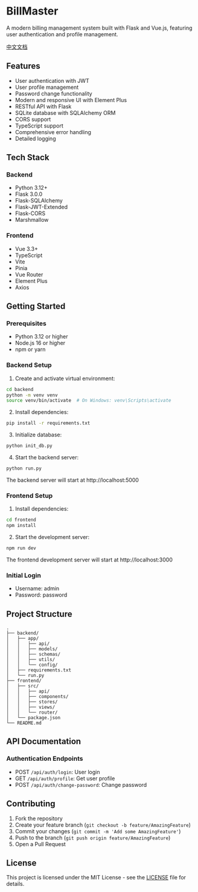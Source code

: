 # BillMaster

A modern billing management system built with Flask and Vue.js, featuring user authentication and profile management.

[中文文档](./README_zh.md)

## Features

- User authentication with JWT
- User profile management
- Password change functionality
- Modern and responsive UI with Element Plus
- RESTful API with Flask
- SQLite database with SQLAlchemy ORM
- CORS support
- TypeScript support
- Comprehensive error handling
- Detailed logging

## Tech Stack

### Backend
- Python 3.12+
- Flask 3.0.0
- Flask-SQLAlchemy
- Flask-JWT-Extended
- Flask-CORS
- Marshmallow

### Frontend
- Vue 3.3+
- TypeScript
- Vite
- Pinia
- Vue Router
- Element Plus
- Axios

## Getting Started

### Prerequisites
- Python 3.12 or higher
- Node.js 16 or higher
- npm or yarn

### Backend Setup
1. Create and activate virtual environment:
```bash
cd backend
python -m venv venv
source venv/bin/activate  # On Windows: venv\Scripts\activate
```

2. Install dependencies:
```bash
pip install -r requirements.txt
```

3. Initialize database:
```bash
python init_db.py
```

4. Start the backend server:
```bash
python run.py
```

The backend server will start at http://localhost:5000

### Frontend Setup
1. Install dependencies:
```bash
cd frontend
npm install
```

2. Start the development server:
```bash
npm run dev
```

The frontend development server will start at http://localhost:3000

### Initial Login
- Username: admin
- Password: password

## Project Structure

```
.
├── backend/
│   ├── app/
│   │   ├── api/
│   │   ├── models/
│   │   ├── schemas/
│   │   ├── utils/
│   │   └── config/
│   ├── requirements.txt
│   └── run.py
├── frontend/
│   ├── src/
│   │   ├── api/
│   │   ├── components/
│   │   ├── stores/
│   │   ├── views/
│   │   └── router/
│   └── package.json
└── README.md
```

## API Documentation

### Authentication Endpoints
- POST `/api/auth/login`: User login
- GET `/api/auth/profile`: Get user profile
- POST `/api/auth/change-password`: Change password

## Contributing

1. Fork the repository
2. Create your feature branch (`git checkout -b feature/AmazingFeature`)
3. Commit your changes (`git commit -m 'Add some AmazingFeature'`)
4. Push to the branch (`git push origin feature/AmazingFeature`)
5. Open a Pull Request

## License

This project is licensed under the MIT License - see the [LICENSE](LICENSE) file for details. 